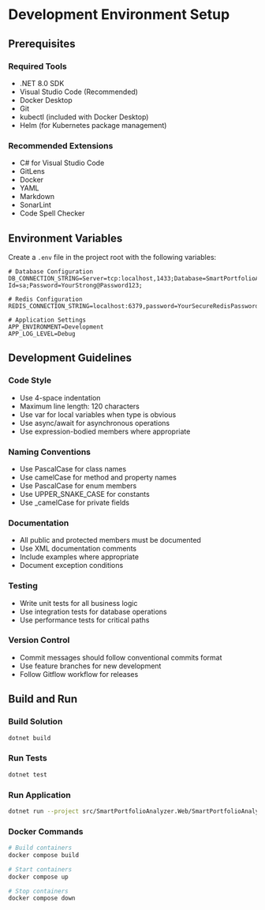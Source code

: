 # Development Environment Setup

## Prerequisites

### Required Tools
- .NET 8.0 SDK
- Visual Studio Code (Recommended)
- Docker Desktop
- Git
- kubectl (included with Docker Desktop)
- Helm (for Kubernetes package management)

### Recommended Extensions
- C# for Visual Studio Code
- GitLens
- Docker
- YAML
- Markdown
- SonarLint
- Code Spell Checker

## Environment Variables

Create a `.env` file in the project root with the following variables:

```plaintext
# Database Configuration
DB_CONNECTION_STRING=Server=tcp:localhost,1433;Database=SmartPortfolioAnalyzer;User Id=sa;Password=YourStrong@Password123;

# Redis Configuration
REDIS_CONNECTION_STRING=localhost:6379,password=YourSecureRedisPassword123

# Application Settings
APP_ENVIRONMENT=Development
APP_LOG_LEVEL=Debug
```

## Development Guidelines

### Code Style
- Use 4-space indentation
- Maximum line length: 120 characters
- Use var for local variables when type is obvious
- Use async/await for asynchronous operations
- Use expression-bodied members where appropriate

### Naming Conventions
- Use PascalCase for class names
- Use camelCase for method and property names
- Use PascalCase for enum members
- Use UPPER_SNAKE_CASE for constants
- Use _camelCase for private fields

### Documentation
- All public and protected members must be documented
- Use XML documentation comments
- Include examples where appropriate
- Document exception conditions

### Testing
- Write unit tests for all business logic
- Use integration tests for database operations
- Use performance tests for critical paths

### Version Control
- Commit messages should follow conventional commits format
- Use feature branches for new development
- Follow Gitflow workflow for releases

## Build and Run

### Build Solution
```bash
dotnet build
```

### Run Tests
```bash
dotnet test
```

### Run Application
```bash
dotnet run --project src/SmartPortfolioAnalyzer.Web/SmartPortfolioAnalyzer.Web.csproj
```

### Docker Commands
```bash
# Build containers
docker compose build

# Start containers
docker compose up

# Stop containers
docker compose down
```
